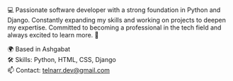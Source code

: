 💻 Passionate software developer with a strong foundation in Python and Django. Constantly expanding my skills and working on projects to deepen my expertise. Committed to becoming a professional in the tech field and always excited to learn more. 🚀

🌍 Based in Ashgabat <br>
🛠️ Skills: Python, HTML, CSS, Django <br>
📫 Contact: telnarr.dev@gmail.com

<!---
t-lnarr/t-lnarr is a ✨ special ✨ repository because its `README.md` (this file) appears on your GitHub profile.
You can click the Preview link to take a look at your changes.
--->

